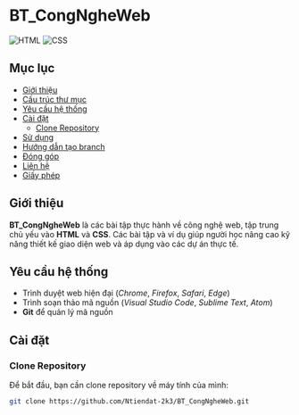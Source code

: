 # BT_CongNgheWeb

![HTML](https://img.shields.io/badge/HTML5-%23E34F26.svg?style=flat&logo=html5&logoColor=white)
![CSS](https://img.shields.io/badge/CSS3-%231572B6.svg?style=flat&logo=css3&logoColor=white)

## Mục lục

- [Giới thiệu](#giới-thiệu)
- [Cấu trúc thư mục](#cấu-trúc-thư-mục)
- [Yêu cầu hệ thống](#yêu-cầu-hệ-thống)
- [Cài đặt](#cài-đặt)
  - [Clone Repository](#clone-repository)
- [Sử dụng](#sử-dụng)
- [Hướng dẫn tạo branch](#hướng-dẫn-tạo-branch)
- [Đóng góp](#đóng-góp)
- [Liên hệ](#liên-hệ)
- [Giấy phép](#giấy-phép)

## Giới thiệu

**BT_CongNgheWeb** là các bài tập thực hành về công nghệ web, tập trung chủ yếu vào **HTML** và **CSS**. Các bài tập và ví dụ giúp người học nâng cao kỹ năng thiết kế giao diện web và áp dụng vào các dự án thực tế.


## Yêu cầu hệ thống

- Trình duyệt web hiện đại (_Chrome_, _Firefox_, _Safari_, _Edge_)
- Trình soạn thảo mã nguồn (_Visual Studio Code_, _Sublime Text_, _Atom_)
- **Git** để quản lý mã nguồn

## Cài đặt

### Clone Repository

Để bắt đầu, bạn cần clone repository về máy tính của mình:

```bash
git clone https://github.com/Ntiendat-2k3/BT_CongNgheWeb.git


